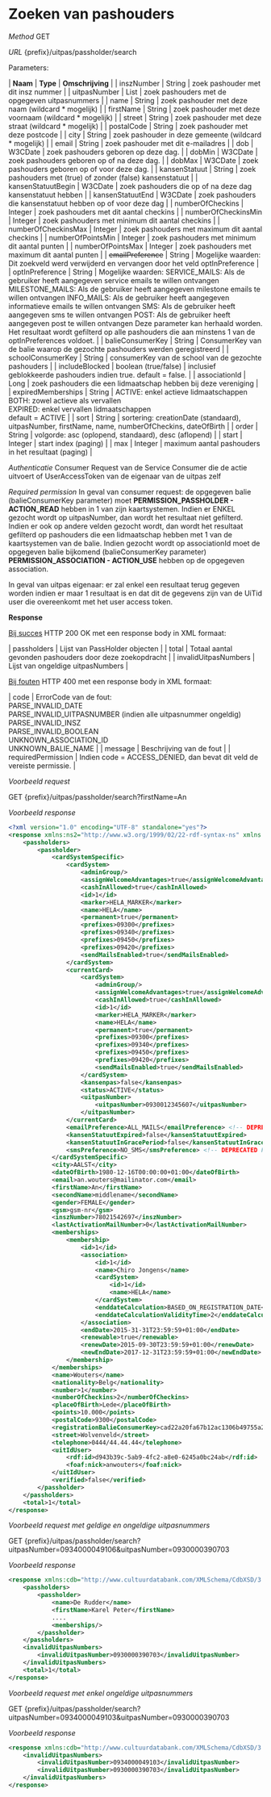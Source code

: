 ---
---

# Zoeken van pashouders

_Method_
GET

_URL_
{prefix}/uitpas/passholder/search

Parameters:

| **Naam** | **Type** | **Omschrijving** |
| inszNumber | String | zoek pashouder met dit insz nummer |
| uitpasNumber | List<String> | zoek pashouders met de opgegeven uitpasnummers |
| name | String | zoek pashouder met deze naam (wildcard * mogelijk) |
| firstName | String | zoek pashouder met deze voornaam (wildcard * mogelijk) |
| street | String | zoek pashouder met deze straat (wildcard * mogelijk) |
| postalCode | String | zoek pashouder met deze postcode |
| city | String | zoek pashouder in deze gemeente (wildcard * mogelijk) |
| email | String | zoek pashouder met dit e-mailadres |
| dob | W3CDate | zoek pashouders geboren op deze dag. |
| dobMin | W3CDate | zoek pashouders geboren op of na deze dag. |
| dobMax | W3CDate | zoek pashouders geboren op of voor deze dag. |
| kansenStatuut | String | zoek pashouders met (true) of zonder (false) kansenstatuut |
| kansenStatuutBegin | W3CDate | zoek pashouders die op of na deze dag kansenstatuut hebben |
| kansenStatuutEnd | W3CDate | zoek pashouders die kansenstatuut hebben op of voor deze dag |
| numberOfCheckins | Integer | zoek pashouders met dit aantal checkins |
| numberOfCheckinsMin | Integer | zoek pashouders met minimum dit aantal checkins |
| numberOfCheckinsMax | Integer | zoek pashouders met maximum dit aantal checkins |
| numberOfPointsMin | Integer | zoek pashouders met minimum dit aantal punten |
| numberOfPointsMax | Integer | zoek pashouders met maximum dit aantal punten |
| ~~emailPreference~~ | String | Mogelijke waarden: Dit zoekveld werd verwijderd en vervangen door het veld optInPreference |
| optInPreference | String | Mogelijke waarden:
SERVICE_MAILS: Als de gebruiker heeft aangegeven service emails te willen ontvangen
MILESTONE_MAILS: Als de gebruiker heeft aangegeven milestone emails te willen ontvangen
INFO_MAILS: Als de gebruiker heeft aangegeven informatieve emails te willen ontvangen
SMS: Als de gebruiker heeft aangegeven sms te willen ontvangen
POST: Als de gebruiker heeft aangegeven post te willen ontvangen
Deze parameter kan herhaald worden. Het resultaat wordt gefilterd op alle pashouders die aan minstens 1 van de optInPreferences voldoet. |
| balieConsumerKey | String | ConsumerKey van de balie waarop de gezochte pashouders werden geregistreerd |
| schoolConsumerKey | String | consumerKey van de school van de gezochte pashouders |
| includeBlocked | boolean (true/false) | inclusief geblokkeerde pashouders indien true. default = false. |
| associationId | Long | zoek pashouders die een lidmaatschap hebben bij deze vereniging |
| expiredMemberships | String | ACTIVE: enkel actieve lidmaatschappen<br> BOTH: zowel actieve als vervallen<br> EXPIRED: enkel vervallen lidmaatschappen<br> default = ACTIVE |
| sort | String | sortering: creationDate (standaard), uitpasNumber, firstName, name, numberOfCheckins, dateOfBirth |
| order | String | volgorde: asc (oplopend, standaard), desc (aflopend) |
| start | Integer | start index (paging) |
| max | Integer | maximum aantal pashouders in het resultaat (paging) |

_Authenticatie_
Consumer Request van de Service Consumer die de actie uitvoert of UserAccessToken van de eigenaar van de uitpas zelf

_Required permission_
In geval van consumer request: de opgegeven balie (balieConsumerKey parameter) moet **PERMISSION_PASSHOLDER - ACTION_READ** hebben in 1 van zijn kaartsystemen. Indien er ENKEL gezocht wordt op uitpasNumber, dan wordt het resultaat niet gefilterd. Indien er ook op andere velden gezocht wordt, dan wordt het resultaat gefilterd op pashouders die een lidmaatschap hebben met 1 van de kaartsystemen van de balie.
Indien gezocht wordt op associationId moet de opgegeven balie bijkomend (balieConsumerKey parameter) **PERMISSION_ASSOCIATION - ACTION_USE** hebben op de opgegeven association.

In geval van uitpas eigenaar: er zal enkel een resultaat terug gegeven worden indien er maar 1 resultaat is en dat dit de gegevens zijn van de UiTid user die overeenkomt met het user access token.

**Response**

<u>Bij succes</u>
HTTP 200 OK met een response body in XML formaat:

| passholders | Lijst van PassHolder objecten |
| total | Totaal aantal gevonden pashouders door deze zoekopdracht |
| invalidUitpasNumbers | Lijst van ongeldige uitpasNumbers |

<u>Bij fouten</u>
HTTP 400 met een response body in XML formaat:

| code | ErrorCode van de fout:<br>PARSE_INVALID_DATE<br>PARSE_INVALID_UITPASNUMBER (indien alle uitpasnummer ongeldig)<br>PARSE_INVALID_INSZ<br>PARSE_INVALID_BOOLEAN<br>UNKNOWN_ASSOCIATION_ID<br>UNKNOWN_BALIE_NAME |
| message | Beschrijving van de fout |
| requiredPermission | Indien code = ACCESS_DENIED, dan bevat dit veld de vereiste permissie. |

_Voorbeeld request_

GET {prefix}/uitpas/passholder/search?firstName=An

_Voorbeeld response_


~~~xml
<?xml version="1.0" encoding="UTF-8" standalone="yes"?>
<response xmlns:ns2="http://www.w3.org/1999/02/22-rdf-syntax-ns" xmlns:ns3="http://xmlns.com/foaf/0.1/">
    <passholders>
        <passholder>
            <cardSystemSpecific>
                <cardSystem>
                    <adminGroup/>
                    <assignWelcomeAdvantages>true</assignWelcomeAdvantages>
                    <cashInAllowed>true</cashInAllowed>
                    <id>1</id>
                    <marker>HELA_MARKER</marker>
                    <name>HELA</name>
                    <permanent>true</permanent>
                    <prefixes>09300</prefixes>
                    <prefixes>09340</prefixes>
                    <prefixes>09450</prefixes>
                    <prefixes>09420</prefixes>
                    <sendMailsEnabled>true</sendMailsEnabled>
                </cardSystem>
                <currentCard>
                    <cardSystem>
                        <adminGroup/>
                        <assignWelcomeAdvantages>true</assignWelcomeAdvantages>
                        <cashInAllowed>true</cashInAllowed>
                        <id>1</id>
                        <marker>HELA_MARKER</marker>
                        <name>HELA</name>
                        <permanent>true</permanent>
                        <prefixes>09300</prefixes>
                        <prefixes>09340</prefixes>
                        <prefixes>09450</prefixes>
                        <prefixes>09420</prefixes>
                        <sendMailsEnabled>true</sendMailsEnabled>
                    </cardSystem>
                    <kansenpas>false</kansenpas>
                    <status>ACTIVE</status>
                    <uitpasNumber>
                        <uitpasNumber>0930012345607</uitpasNumber>
                    </uitpasNumber>
                </currentCard>
                <emailPreference>ALL_MAILS</emailPreference> <!-- DEPRECATED FIELD: Zie Opt-In voorkeuren aanpassen -->
                <kansenStatuutExpired>false</kansenStatuutExpired>
                <kansenStatuutInGracePeriod>false</kansenStatuutInGracePeriod>
                <smsPreference>NO_SMS</smsPreference> <!-- DEPRECATED FIELD: Zie Opt-In voorkeuren aanpassen -->
            </cardSystemSpecific>
            <city>AALST</city>
            <dateOfBirth>1980-12-16T00:00:00+01:00</dateOfBirth>
            <email>an.wouters@mailinator.com</email>
            <firstName>An</firstName>
            <secondName>middlename</secondName>
            <gender>FEMALE</gender>
            <gsm>gsm-nr</gsm>
            <inszNumber>78021542697</inszNumber>
            <lastActivationMailNumber>0</lastActivationMailNumber>
            <memberships>
                <membership>
                    <id>1</id>
                    <association>
                        <id>1</id>
                        <name>Chiro Jongens</name>
                        <cardSystem>
                            <id>1</id>
                            <name>HELA</name>
                        </cardSystem>
                        <enddateCalculation>BASED_ON_REGISTRATION_DATE</enddateCalculation>
                        <enddateCalculationValidityTime>2</enddateCalculationValidityTime>
                    </association>
                    <endDate>2015-31-31T23:59:59+01:00</endDate>
                    <renewable>true</renewable>
                    <renewDate>2015-09-30T23:59:59+01:00</renewDate>
                    <newEndDate>2017-12-31T23:59:59+01:00</newEndDate>
                </membership>
            </memberships>
            <name>Wouters</name>
            <nationality>Belg</nationality>
            <number>1</number>
            <numberOfCheckins>2</numberOfCheckins>
            <placeOfBirth>Lede</placeOfBirth>
            <points>10.000</points>
            <postalCode>9300</postalCode>
            <registrationBalieConsumerKey>cad22a20fa67b12ac1306b49755a2f7e</registrationBalieConsumerKey>
            <street>Wolvenveld</street>
            <telephone>0444/44.44.44</telephone>
            <uitIdUser>
                <rdf:id>d943b39c-5ab9-4fc2-a8e0-6245a0bc24ab</rdf:id>
                <foaf:nick>anwouters</foaf:nick>
            </uitIdUser>
            <verified>false</verified>
        </passholder>
    </passholders>
    <total>1</total>
</response>
~~~


_Voorbeeld request met geldige en ongeldige uitpasnummers_

GET {prefix}/uitpas/passholder/search?uitpasNumber=0934000049106&uitpasNumber=0930000390703

_Voorbeeld response_


~~~xml
<response xmlns:cdb="http://www.cultuurdatabank.com/XMLSchema/CdbXSD/3.1/FINAL" xmlns:foaf="http://xmlns.com/foaf/0.1/" xmlns:geo="http://www.w3.org/2003/01/geo/wgs84_pos#" xmlns:rdf="http://www.w3.org/1999/02/22-rdf-syntax-ns">
    <passholders>
        <passholder>
            <name>De Rudder</name>
            <firstName>Karel Peter</firstName>
            ....
            <memberships/>
        </passholder>
    </passholders>
    <invalidUitpasNumbers>
        <invalidUitpasNumber>0930000390703</invalidUitpasNumber>
    </invalidUitpasNumbers>
    <total>1</total>
</response>
~~~


_Voorbeeld request met enkel ongeldige uitpasnummers_

GET {prefix}/uitpas/passholder/search?uitpasNumber=0934000049103&uitpasNumber=0930000390703

_Voorbeeld response_


~~~xml
<response xmlns:cdb="http://www.cultuurdatabank.com/XMLSchema/CdbXSD/3.1/FINAL" xmlns:foaf="http://xmlns.com/foaf/0.1/" xmlns:geo="http://www.w3.org/2003/01/geo/wgs84_pos#" xmlns:rdf="http://www.w3.org/1999/02/22-rdf-syntax-ns">
    <invalidUitpasNumbers>
        <invalidUitpasNumber>0934000049103</invalidUitpasNumber>
        <invalidUitpasNumber>0930000390703</invalidUitpasNumber>
    </invalidUitpasNumbers>
</response>
~~~
